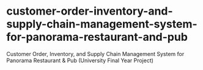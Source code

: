 # customer-order-inventory-and-supply-chain-management-system-for-panorama-restaurant-and-pub
Customer Order, Inventory, and Supply Chain Management System for Panorama Restaurant &amp; Pub (University Final Year Project)
